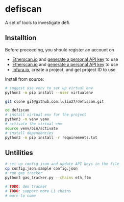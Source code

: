 # defiscan

A set of tools to investigate defi.

## Installtion

Before proceeding, you should register an account on

- [Etherscan.io](https://etherscan.io/) and [generate a personal API key](https://etherscan.io/myapikey) to use
- [Etherscan.io](https://etherscan.io/) and [generate a personal API key](https://etherscan.io/myapikey) to use
- [Infura.io](ttps://infura.io/), create a project, and get project ID to use

Install from source:

```bash
# suggest use venv to set up virtual env
python3 -m pip install --user virtualenv

git clone git@github.com:luliu27/defiscan.git

cd defiscan
# install virtual env for the project
python3 -m venv venv
# activate the virtual env
source venv/bin/activate
# install dependencies
python3 -m pip install -r requirements.txt
```

## Untilities

```bash
# set up config.json and update API keys in the file
cp config.json.sample config.json
# run gas tracker
python3 gas_tracker.py --chains eth,ftm

# TODO: dex tracker
# TODO: support more L1 chains
# more to come
```
